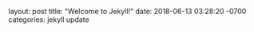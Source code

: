 layout: post
title:  "Welcome to Jekyll!"
date:   2018-06-13 03:28:20 -0700
categories: jekyll update
